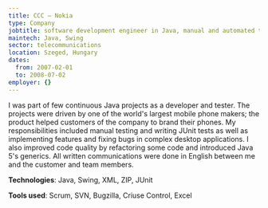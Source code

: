 ```yaml
---
title: CCC — Nokia
type: Company
jobtitle: software development engineer in Java, manual and automated tester
maintech: Java, Swing
sector: telecommunications
location: Szeged, Hungary
dates:
  from: 2007-02-01
  to: 2008-07-02
employer: {}
---
```


I was part of few continuous Java projects as a developer and tester. The projects were driven by one of the world's largest mobile phone makers; the product helped customers of the company to brand their phones. My responsibilities included manual testing and writing JUnit tests as well as implementing features and fixing bugs in complex desktop applications. I also improved code quality by refactoring some code and introduced Java 5's generics. All written communications were done in English between me and the customer and team members.

**Technologies**: Java, Swing, XML, ZIP, JUnit

**Tools used**: Scrum, SVN, Bugzilla, Criuse Control, Excel
